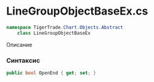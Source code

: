 
# LineGroupObjectBaseEx.cs
```csharp
namespace TigerTrade.Chart.Objects.Abstract  
    class LineGroupObjectBaseEx
```

Описание

### Синтаксис
```csharp
public bool OpenEnd { get; set; }
```
